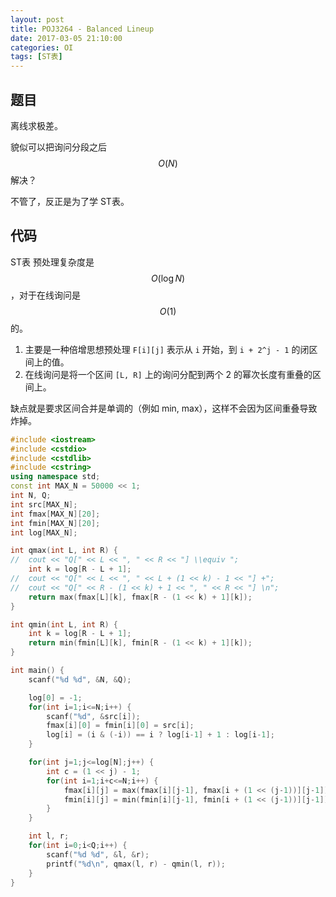 ```yaml
---
layout: post
title: POJ3264 - Balanced Lineup
date: 2017-03-05 21:10:00
categories: OI
tags: [ST表]
---
```


## 题目
离线求极差。

貌似可以把询问分段之后 $$ O(N) $$ 解决？

不管了，反正是为了学 ST表。

## 代码
ST表 预处理复杂度是 $$O(\log N)$$，对于在线询问是 $$O(1)$$ 的。

1. 主要是一种倍增思想预处理 `F[i][j]` 表示从 `i` 开始，到 `i + 2^j - 1` 的闭区间上的值。
2. 在线询问是将一个区间 `[L, R]` 上的询问分配到两个 2 的幂次长度有重叠的区间上。

缺点就是要求区间合并是单调的（例如 min, max），这样不会因为区间重叠导致炸掉。

```cpp
#include <iostream>
#include <cstdio>
#include <cstdlib>
#include <cstring>
using namespace std;
const int MAX_N = 50000 << 1;
int N, Q;
int src[MAX_N];
int fmax[MAX_N][20];
int fmin[MAX_N][20];
int log[MAX_N];

int qmax(int L, int R) {
//  cout << "Q[" << L << ", " << R << "] \\equiv ";
    int k = log[R - L + 1];
//  cout << "Q[" << L << ", " << L + (1 << k) - 1 << "] +";
//  cout << "Q[" << R - (1 << k) + 1 << ", " << R << "] \n";
    return max(fmax[L][k], fmax[R - (1 << k) + 1][k]);
}

int qmin(int L, int R) {
    int k = log[R - L + 1];
    return min(fmin[L][k], fmin[R - (1 << k) + 1][k]);
}

int main() {
    scanf("%d %d", &N, &Q);

    log[0] = -1;
    for(int i=1;i<=N;i++) {
        scanf("%d", &src[i]);
        fmax[i][0] = fmin[i][0] = src[i];
        log[i] = (i & (-i)) == i ? log[i-1] + 1 : log[i-1];
    }

    for(int j=1;j<=log[N];j++) {
        int c = (1 << j) - 1;
        for(int i=1;i+c<=N;i++) {
            fmax[i][j] = max(fmax[i][j-1], fmax[i + (1 << (j-1))][j-1]);
            fmin[i][j] = min(fmin[i][j-1], fmin[i + (1 << (j-1))][j-1]);
        }
    }

    int l, r;
    for(int i=0;i<Q;i++) {
        scanf("%d %d", &l, &r);
        printf("%d\n", qmax(l, r) - qmin(l, r));
    }
}
```

